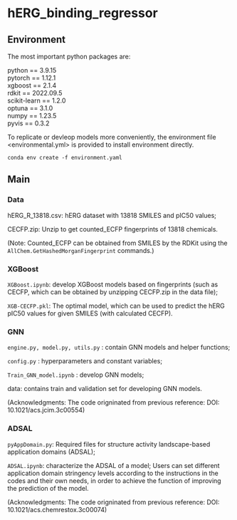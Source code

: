 # hERG_binding_regressor   
## Environment

The most important python packages are:   

python == 3.9.15   
pytorch == 1.12.1   
xgboost == 2.1.4   
rdkit == 2022.09.5   
scikit-learn == 1.2.0   
optuna == 3.1.0   
numpy == 1.23.5   
pyvis == 0.3.2   

To replicate or devleop models more conveniently, the environment file <environmental.yml> is provided to install environment directly.    


```
conda env create -f environment.yaml
```   


## Main

### Data   
   hERG_R_13818.csv: hERG dataset with 13818 SMILES and pIC50 values;    
   
   CECFP.zip: Unzip to get counted_ECFP fingerprints of 13818 chemicals.

   (Note: Counted_ECFP can be obtained from SMILES by the RDKit using the ```AllChem.GetHashedMorganFingerprint``` commands.)

### XGBoost  
   ```XGBoost.ipynb```: develop XGBoost models based on fingerprints (such as CECFP, which can be obtained by unzipping CECFP.zip in the data file);  
   
   ```XGB-CECFP.pkl```: The optimal model, which can be used to predict the hERG pIC50 values for given SMILES (with calculated CECFP).      

### GNN     
   ```engine.py, model.py, utils.py```  : contain GNN models and helper functions;
   
   ```config.py``` : hyperparameters and constant variables;
   
   ``` Train_GNN_model.ipynb ``` : develop GNN models;
   
   data: contains train and validation set for developing GNN models.
   
   (Acknowledgments: The code origninated from previous reference: DOI: 10.1021/acs.jcim.3c00554)
        
        
        
        
        
        
        
        
        
        
        
        
        
        
        
        
        
        
        
        
        
        
        
        
        
           
### ADSAL   
   ```pyAppDomain.py```: Required files for structure activity landscape-based application domains (ADSAL);   
   
   ```ADSAL.ipynb```: characterize the ADSAL of a model; Users can set different application domain stringency levels according to the instructions in the codes and their own needs, in order to achieve the function of improving the prediction of the model.   
   
   (Acknowledgments: The code origninated from previous reference: DOI: 10.1021/acs.chemrestox.3c00074)
        
        
        
        
        
        
        
        
        
        
        
        
        
        
        
        
        
        
        
        
        
        
        
        
        
        
        
        
        
        
        
        
        
        
        
        




